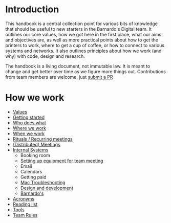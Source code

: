 # Introduction
This handbook is a central collection point for various bits of knowledge that should be useful to new starters in the Barnardo's Digital team. It outlines our core values, how we got here in the first place, what our aims and objectives are, as well as more practical points about how to get the printers to work, where to get a cup of coffee, or how to connect to various systems and networks. It also outlines principles about how we work (and why) with code, design and research.

The handbook is a living document, not immutable law. It is meant to change and get better over time as we figure more things out. Contributions from team members are welcome, just [submit a PR](contributing.md)

# How we work
- [Values](values.md)
- [Getting started](getting_started.md)
- [Who does what](who.md)
- [Where we work](where.md)
- [When we work](when.md)
- [Rituals / Recurring meetings](rituals.md)
- [(Distributed) Meetings](meetings.md)
- [Internal Systems](internal_systems.md)
	+ Booking room
	+ [Setting up equipment for team meeting](team_meeting_setup.md)
	+ Email
	+ Calendars
	+ Getting paid
	+ [Mac Troubleshooting](troubleshooting.md)
  - [Design and development](d_and_d.md)
  - [Barnardo's](barnardos.md)
- [Acronyms](acronyms.md)
- [Reading list](reading.md)
- [Tools](tools.md)
- [Team Rules](team-rules.md)
